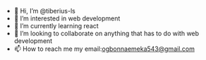 - 👋 Hi, I’m @tiberius-ls
- 👀 I’m interested in web development
- 🌱 I’m currently learning react
- 💞️ I’m looking to collaborate on anything that has to do with web development
- 📫 How to reach me my email:ogbonnaemeka543@gmail.com
                     

<!---
tiberius-ls/tiberius-ls is a ✨ special ✨ repository because its `README.md` (this file) appears on your GitHub profile.
You can click the Preview link to take a look at your changes.
--->
